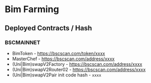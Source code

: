 # Bim Farming

## Deployed Contracts / Hash

### BSCMAINNET

- BimToken - https://bscscan.com/token/xxxx
- MasterChef - https://bscscan.com/address/xxxx
- (Uni|Bim)swapV2Factory - https://bscscan.com/address/xxxx
- (Uni|Bim)swapV2Router02 - https://bscscan.com/address/xxxx
- (Uni|Bim)swapV2Pair init code hash - `xxxx`
